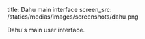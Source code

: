 title: Dahu main interface
screen_src: /statics/medias/images/screenshots/dahu.png

Dahu's main user interface.